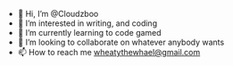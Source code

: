 - 👋 Hi, I’m @Cloudzboo
- 👀 I’m interested in writing, and coding
- 🌱 I’m currently learning to code gamed
- 💞️ I’m looking to collaborate on whatever anybody wants
- 📫 How to reach me wheatythewhael@gmail.com

<!---
Cloudzboo/Cloudzboo is a ✨ special ✨ repository because its `README.md` (this file) appears on your GitHub profile.
You can click the Preview link to take a look at your changes.
--->
